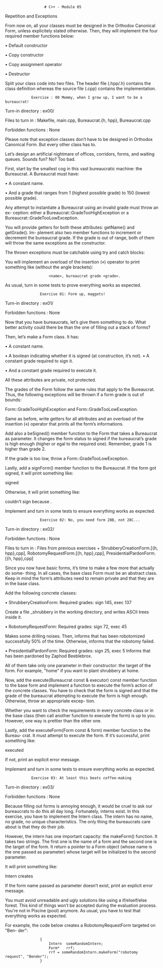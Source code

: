                       # C++ - Module 05

Repetition and Exceptions



From now on, all your classes must be designed in the Orthodox Canonical Form, unless explicitely stated otherwise. Then, they will implement the four required member functions below:

• Default constructor

• Copy constructor

• Copy assignment operator

• Destructor

Split your class code into two files. The header file (.hpp/.h) contains the class definition whereas the source file (.cpp) contains the implementation.



                Exercise : 00 Mommy, when I grow up, I want to be a bureaucrat!

Turn-in directory : ex00/

Files to turn in : Makefile, main.cpp, Bureaucrat.{h, hpp}, Bureaucrat.cpp

 Forbidden functions : None

Please note that exception classes don’t have to be designed in
Orthodox Canonical Form.  But every other class has to.

Let’s design an artificial nightmare of offices, corridors, forms, and waiting queues. Sounds fun? No? Too bad.

First, start by the smallest cog in this vast bureaucratic machine: the Bureaucrat. A Bureaucrat must have:

• A constant name.

• And a grade that ranges from 1 (highest possible grade) to 150 (lowest possible
grade).

Any attempt to instantiate a Bureaucrat using an invalid grade must throw an ex- ception:
either a Bureaucrat::GradeTooHighException or a Bureaucrat::GradeTooLowException.

You will provide getters for both these attributes: getName() and getGrade(). Im- plement also two member functions to increment or decrement the bureaucrat grade. If the grade is out of range, both of them will throw the same exceptions as the constructor.


The thrown exceptions must be catchable using try and catch blocks:


You will implement an overload of the insertion («) operator to print something like (without the angle brackets):

                        <name>, bureaucrat grade <grade>.

As usual, turn in some tests to prove everything works as expected.


                    Exercise 01: Form up, maggots!

Turn-in directory : ex01/ 

Forbidden functions : None



Now that you have bureaucrats, let’s give them something to do. What better activity could there be than the one of filling out a stack of forms?

Then, let’s make a Form class. It has:

• A constant name.

• A boolean indicating whether it is signed (at construction, it’s not). • A constant grade required to sign it.

• And a constant grade required to execute it.

All these attributes are private, not protected.

The grades of the Form follow the same rules that apply to the Bureaucrat. Thus, the following exceptions will be thrown if a form grade is out of bounds: 

Form::GradeTooHighException and Form::GradeTooLowException.

Same as before, write getters for all attributes and an overload of the insertion («) operator that prints all the form’s informations.


Add also a beSigned() member function to the Form that takes a Bureaucrat as parameter. It changes the form status to signed if the bureaucrat’s grade is high enough (higher or egal to the required one). Remember, grade 1 is higher than grade 2.

If the grade is too low, throw a Form::GradeTooLowException.

Lastly, add a signForm() member function to the Bureaucrat. If the form got signed, it will print something like:

   <bureaucrat> signed <form>

Otherwise, it will print something like:

<bureaucrat> couldn’t sign <form> because <reason>.

Implement and turn in some tests to ensure everything works as expected.




                    Exercise 02: No, you need form 28B, not 28C...

Turn-in directory : ex02/

Forbidden functions : None

Files to turn in : Files from previous exercises +
ShrubberyCreationForm.[{h, hpp},cpp], RobotomyRequestForm.[{h, hpp},cpp], PresidentialPardonForm.[{h, hpp},cpp]

Since you now have basic forms, it’s time to make a few more that actually do some- thing.
In all cases, the base class Form must be an abstract class. Keep in mind the form’s attributes need to remain private and that they are in the base class.

Add the following concrete classes:

• ShrubberyCreationForm: Required grades: sign 145, exec 137

Create a file <target>_shrubbery in the working directory, and writes ASCII trees inside it.

• RobotomyRequestForm: Required grades: sign 72, exec 45

Makes some drilling noises. Then, informs that <target> has been robotomized successfully 50% of the time. Otherwise, informs that the robotomy failed.

• PresidentialPardonForm: Required grades: sign 25, exec 5 Informs that <target> has been pardoned by Zaphod Beeblebrox.

All of them take only one parameter in their constructor: the target of the form. For example, "home" if you want to plant shrubbery at home.


Now, add the execute(Bureaucrat const & executor) const member function to the base form and implement a function to execute the form’s action of the concrete classes. You have to check that the form is signed and that the grade of the bureaucrat attempting to execute the form is high enough. Otherwise, throw an appropriate excep- tion.

Whether you want to check the requirements in every concrete class or in the base class (then call another function to execute the form) is up to you. However, one way is prettier than the other one.

Lastly, add the executeForm(Form const & form) member function to the Bureau- crat. It must attempt to execute the form. If it’s successful, print something like:

   <bureaucrat> executed <form>

If not, print an explicit error message.

Implement and turn in some tests to ensure everything works as expected.


                Exercise 03: At least this beats coffee-making

Turn-in directory : ex03/ 

Forbidden functions : None


Because filling out forms is annoying enough, it would be cruel to ask our bureaucrats to do this all day long. Fortunately, interns exist. In this exercise, you have to implement the Intern class. The intern has no name, no grade, no unique characteristics. The only thing the bureaucrats care about is that they do their job.

However, the intern has one important capacity: the makeForm() function. It takes two strings. The first one is the name of a form and the second one is the target of the form. It return a pointer to a Form object (whose name is the one passed as parameter) whose target will be initialized to the second parameter.

It will print something like:

   Intern creates <form>

If the form name passed as parameter doesn’t exist, print an explicit error message.

You must avoid unreadable and ugly solutions like using a if/elseif/else forest. This kind of things won’t be accepted during the evaluation process. You’re not in Piscine (pool) anymore. As usual, you have to test that everything works as expected.

For example, the code below creates a RobotomyRequestForm targeted on "Ben- der":


                    {
                        Intern  someRandomIntern;
                        Form*   rrf;
                        rrf = someRandomIntern.makeForm("robotomy request", "Bender");
                    }